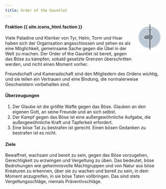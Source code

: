```yaml
---
title: Order of the Gauntlet
---
```


<img
  src='/images/factions/gauntlet.png'
  style='width:15%;
         float:right;
         margin-left: 1rem;
         margin-bottom: 1rem;'/>

#### Fraktion {{ site.icons_html.faction }}

Viele Paladine und Kleriker von Tyr, Helm, Torm und Hoar haben sich der Organisation angeschlossen und sehen es als eine Möglichkeit, gemeinsame Sache gegen die Übel in der Welt zu machen.
Der Order of the Gauntlet ist bereit, gegen das Böse zu kämpfen, sobald gesetzte Grenzen überschritten werden, und nicht einen Moment vorher.

Freundschaft und Kameradschaft sind den Mitgliedern des Ordens wichtig, und sie teilen ein Vertrauen und eine Bindung, die normalerweise Geschwistern vorbehalten sind.

#### Überzeugungen

1. Der Glaube ist die größte Waffe gegen das Böse. Glauben an den eigenen Gott, an seine Freunde und an sich selbst.
2. Der Kampf gegen das Böse ist eine außergewöhnliche Aufgabe, die außergewöhnliche Kraft und Tapferkeit erfordert.
3. Eine böse Tat zu bestrafen ist gerecht. Einen bösen Gedanken zu bestrafen ist es nicht.

#### Ziele

Bewaffnet, wachsam und bereit zu sein, gegen das Böse vorzugehen, Gerechtigkeit zu erzwingen und Vergeltung zu üben. Das bedeutet, böse Bedrohungen wie geheimnisvolle Machtgruppen und von Natur aus böse Kreaturen zu erkennen, über sie zu wachen und bereit zu sein, in dem Moment anzugreifen, in sie böse Taten vollbringen. Das sind stets Vergeltungsschläge, niemals Präventivschläge.